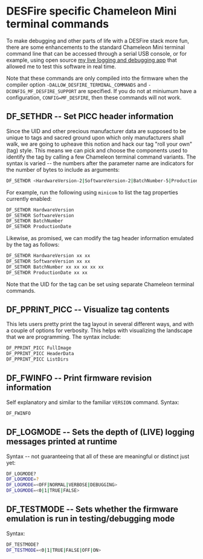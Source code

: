 # DESFire specific Chameleon Mini terminal commands 

To make debugging and other parts of life with a DESFire stack more fun, 
there are some enhancements to the standard Chameleon Mini terminal 
command line that can be accessed through a serial USB console, 
or for example, using open source 
[my live logging and debugging app](https://github.com/maxieds/ChameleonMiniLiveDebugger) 
that allowed me to test this software in real time.

Note that these commands are only compiled into the firmware when the compiler 
option ``-DALLOW_DESFIRE_TERMINAL_COMMANDS`` and ``-DCONFIG_MF_DESFIRE_SUPPORT`` are 
specified. If you do not at miniumum have a configuration, ``CONFIG=MF_DESFIRE``, then 
these commands will not work.

## DF_SETHDR -- Set PICC header information 

Since the UID and other precious manufacturer data are supposed to be unique to 
tags and sacred ground upon which only manufacturers shall walk, we are going to upheave 
this notion and hack our tag "roll your own" (tag) style. This means we can pick and 
choose the components used to identify the tag by calling a few Chameleon terminal 
command variants. The syntax is varied -- the numbers after the parameter name are 
indicators for the number of bytes to include as arguments: 
```bash
DF_SETHDR <HardwareVersion-2|SoftwareVersion-2|BatchNumber-5|ProductionDate-2> <HexBytes-N>
```
For example, run the following using ``minicom`` to list the tag properties currently enabled:
```bash
DF_SETHDR HardwareVersion
DF_SETHDR SoftwareVersion
DF_SETHDR BatchNumber
DF_SETHDR ProductionDate
```
Likewise, as promised, we can modify the tag header information emulated by the tag as follows:
```bash
DF_SETHDR HardwareVersion xx xx
DF_SETHDR SoftwareVersion xx xx
DF_SETHDR BatchNumber xx xx xx xx xx
DF_SETHDR ProductionDate xx xx
```
Note that the UID for the tag can be set using separate Chameleon terminal commands.

## DF_PPRINT_PICC -- Visualize tag contents

This lets users pretty print the tag layout in several different ways, and with 
a couple of options for verbosity. This helps with visualizing the landscape that 
we are programming. The syntax include: 
```bash
DF_PPRINT_PICC FullImage
DF_PPRINT_PICC HeaderData
DF_PPRINT_PICC ListDirs
```

## DF_FWINFO -- Print firmware revision information 

Self explanatory and similar to the familiar ``VERSION`` command. Syntax:
```bash 
DF_FWINFO
```

## DF_LOGMODE -- Sets the depth of (LIVE) logging messages printed at runtime

Syntax -- not guaranteeing that all of these are meaningful or distinct just yet: 
```bash
DF_LOGMODE?
DF_LOGMODE=?
DF_LOGMODE=<OFF|NORMAL|VERBOSE|DEBUGGING>
DF_LOGMODE=<0|1|TRUE|FALSE>
```

## DF_TESTMODE -- Sets whether the firmware emulation is run in testing/debugging mode

Syntax: 
```bash
DF_TESTMODE?
DF_TESTMODE=<0|1|TRUE|FALSE|OFF|ON>
```

